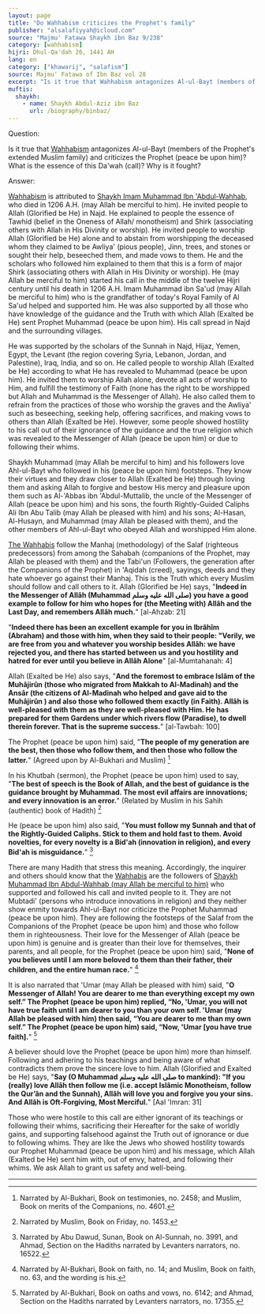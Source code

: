 ```yaml
---
layout: page
title: "Do Wahhabism criticizes the Prophet's family"
publisher: "alsalafiyyah@icloud.com"
source: "Majmu' Fatawa Shaykh ibn Baz 9/238"
category: [wahhabism]
hijri: Dhul-Qa'dah 26, 1441 AH
lang: en
category: ["khawarij", "salafism"]
source: Majmu' Fatawa of Ibn Baz vol 28
excerpt: "Is it true that Wahhabism antagonizes Al-ul-Bayt (members of the Prophet's extended Muslim family) and criticizes the Prophet (peace be upon him)?"
muftis:
  shaykh: 
    - name: Shaykh Abdul-Aziz ibn Baz
      url: /biography/binbaz/
---
```


Question: 

Is it true that [Wahhabism](/wahhabism/ "Wahhabism") antagonizes Al-ul-Bayt (members of the Prophet's extended Muslim family) and criticizes the Prophet (peace be upon him)? What is the essence of this Da'wah (call)? Why is it fought?

Answer: 

[Wahhabism](/wahhabism/ "Wahhabism") is attributed to [Shaykh Imam Muhammad Ibn 'Abdul-Wahhab](/wahhabism/), who died in 1206 A.H. (may Allah be merciful to him). He invited people to Allah (Glorified be He) in Najd. He explained to people the essence of Tawhid (belief in the Oneness of Allah/ monotheism) and Shirk (associating others with Allah in His Divinity or worship). He invited people to worship Allah (Glorified be He) alone and to abstain from worshipping the deceased whom they claimed to be Awliya' (pious people), Jinn, trees, and stones or sought their help, beseeched them, and made vows to them. He and the scholars who followed him explained to them that this is a form of major Shirk (associating others with Allah in His Divinity or worship). He (may Allah be merciful to him) started his call in the middle of the twelve Hijri century until his death in 1206 A.H. Imam Muhammad ibn Sa'ud (may Allah be merciful to him) who is the grandfather of today's Royal Family of Al Sa'ud helped and supported him. He was also supported by all those who have knowledge of the guidance and the Truth with which Allah (Exalted be He) sent Prophet Muhammad (peace be upon him). His call spread in Najd and the surrounding villages. 


He was supported by the scholars of the Sunnah in Najd, Hijaz, Yemen, Egypt, the Levant (the region covering Syria, Lebanon, Jordan, and Palestine), Iraq, India, and so on. He called people to worship Allah (Exalted be He) according to what He has revealed to Muhammad (peace be upon him). He invited them to worship Allah alone, devote all acts of worship to Him, and fulfill the testimony of Faith (none has the right to be worshipped but Allah and Muhammad is the Messenger of Allah). He also called them to refrain from the practices of those who worship the graves and the Awliya' such as beseeching, seeking help, offering sacrifices, and making vows to others than Allah (Exalted be He). However, some people showed hostility to his call out of their ignorance of the guidance and the true religion which was revealed to the Messenger of Allah (peace be upon him) or due to following their whims. 

Shaykh Muhammad (may Allah be merciful to him) and his followers love Ahl-ul-Bayt who followed in his (peace be upon him) footsteps. They know their virtues and they draw closer to Allah (Exalted be He) through loving them and asking Allah to forgive and bestow His mercy and pleasure upon them such as Al-'Abbas ibn 'Abdul-Muttalib, the uncle of the Messenger of Allah (peace be upon him) and his sons, the fourth Rightly-Guided Caliphs Ali Ibn Abu Talib (may Allah be pleased with him) and his sons; Al-Hasan, Al-Husayn, and Muhammad (may Allah be pleased with them), and the other members of Ahl-ul-Bayt who obeyed Allah and worshipped Him alone. 

[The Wahhabis](/wahhabism/) follow the Manhaj (methodology) of the Salaf (righteous predecessors) from among the Sahabah (companions of the Prophet, may Allah be pleased with them) and the Tabi'un (Followers, the generation after the Companions of the Prophet) in 'Aqidah (creed), sayings, deeds and they hate whoever go against their Manhaj. This is the Truth which every Muslim should follow and call others to it. Allah (Glorified be He) says, "**Indeed in the Messenger of Allâh (Muhammad صلى الله عليه وسلم) you have a good example to follow for him who hopes for (the Meeting with) Allâh and the Last Day, and remembers Allâh much.**" [al-Ahzab: 21] 

"**Indeed there has been an excellent example for you in Ibrâhîm (Abraham) and those with him, when they said to their people: "Verily, we are free from you and whatever you worship besides Allâh: we have rejected you, and there has started between us and you hostility and hatred for ever until you believe in Allâh Alone**" [al-Mumtahanah: 4] 

Allah (Exalted be He) also says, "**And the foremost to embrace Islâm of the Muhâjirûn (those who migrated from Makkah to Al-Madinah) and the Ansâr (the citizens of Al-Madinah who helped and gave aid to the Muhâjirûn ) and also those who followed them exactly (in Faith). Allâh is well-pleased with them as they are well-pleased with Him. He has prepared for them Gardens under which rivers flow (Paradise), to dwell therein forever. That is the supreme success.**" [al-Tawbah: 100]

The Prophet (peace be upon him) said, "**The people of my generation are the best, then those who follow them, and then those who follow the latter.**" (Agreed upon by Al-Bukhari and Muslim) [^1]

In his Khutbah (sermon), the Prophet (peace be upon him) used to say, "**The best of speech is the Book of Allah, and the best of guidance is the guidance brought by Muhammad. The most evil affairs are innovations; and every innovation is an error.**" (Related by Muslim in his Sahih (authentic) book of Hadith) [^2]

He (peace be upon him) also said, "**You must follow my Sunnah and that of the Rightly-Guided Caliphs. Stick to them and hold fast to them. Avoid novelties, for every novelty is a Bid'ah (innovation in religion), and every Bid'ah is misguidance.**" [^3]

There are many Hadith that stress this meaning. Accordingly, the inquirer and others should know that the [Wahhabis](/wahhabism/ "Wahhabism") are the followers of [Shaykh Muhammad Ibn Abdul-Wahhab (may Allah be merciful to him)](/wahhabism/) who supported and followed his call and invited people to it. They are not Mubtadi' (persons who introduce innovations in religion) and they neither show enmity towards Ahl-ul-Bayt nor criticize the Prophet Muhammad (peace be upon him). They are following the footsteps of the Salaf from the Companions of the Prophet (peace be upon him) and those who follow them in righteousness. Their love for the Messenger of Allah (peace be upon him) is genuine and is greater than their love for themselves, their parents, and all people, for the Prophet (peace be upon him) said, "**None of you believes until I am more beloved to them than their father, their children, and the entire human race.**" [^4]

It is also narrated that 'Umar (may Allah be pleased with him) said, "**O Messenger of Allah! You are dearer to me than everything except my own self.” The Prophet (peace be upon him) replied, “No, 'Umar, you will not have true faith until I am dearer to you than your own self. 'Umar (may Allah be pleased with him) then said, “You are dearer to me than my own self.” The Prophet (peace be upon him) said, “Now, 'Umar [you have true faith].**" [^5]

A believer should love the Prophet (peace be upon him) more than himself. Following and adhering to his teachings and being aware of what contradicts them prove the sincere love to him. Allah (Glorified and Exalted be He) says, "**Say (O Muhammad صلى الله عليه وسلم to mankind): "If you (really) love Allâh then follow me (i.e. accept Islâmic Monotheism, follow the Qur’ân and the Sunnah), Allâh will love you and forgive you your sins. And Allâh is Oft-Forgiving, Most Merciful.**" [Aal 'Imran: 31] 

Those who were hostile to this call are either ignorant of its teachings or following their whims, sacrificing their Hereafter for the sake of worldly gains, and supporting falsehood against the Truth out of ignorance or due to following whims. They are like the Jews who showed hostility towards our Prophet Muhammad (peace be upon him) and his message, which Allah (Exalted be He) sent him with, out of envy, hatred, and following their whims. We ask Allah to grant us safety and well-being.

---

[^1]: Narrated by Al-Bukhari, Book on testimonies, no. 2458; and Muslim, Book on merits of the Companions, no. 4601.
[^2]: Narrated by Muslim, Book on Friday, no. 1453.
[^3]: Narrated by Abu Dawud, Sunan, Book on Al-Sunnah, no. 3991, and Ahmad, Section on the Hadiths narrated by Levanters narrators, no. 16522.
[^4]: Narrated by Al-Bukhari, Book on faith, no. 14; and Muslim, Book on faith, no. 63, and the wording is his.
[^5]: Narrated by Al-Bukhari, Book on oaths and vows, no. 6142; and Ahmad, Section on the Hadiths narrated by Levanters narrators, no. 17355.

